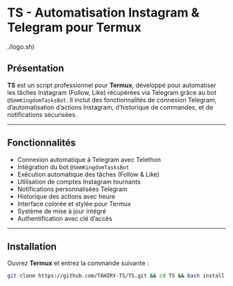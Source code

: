 # TS - Automatisation Instagram & Telegram pour Termux

./logo.sh)

## Présentation

**TS** est un script professionnel pour **Termux**, développé pour automatiser les tâches Instagram (Follow, Like) récupérées via Telegram grâce au bot `@SmmKingdomTasksBot`. Il inclut des fonctionnalités de connexion Telegram, d’automatisation d’actions Instagram, d’historique de commandes, et de notifications sécurisées.

---

## Fonctionnalités

- Connexion automatique à Telegram avec Telethon
- Intégration du bot `@SmmKingdomTasksBot`
- Exécution automatique des tâches (Follow & Like)
- Utilisation de comptes Instagram tournants
- Notifications personnalisées Telegram
- Historique des actions avec heure
- Interface colorée et stylée pour Termux
- Système de mise à jour intégré
- Authentification avec clé d’accès

---

## Installation

Ouvrez **Termux** et entrez la commande suivante :

```bash
git clone https://github.com/TAHIRY-TS/TS.git && cd TS && bash install.sh
